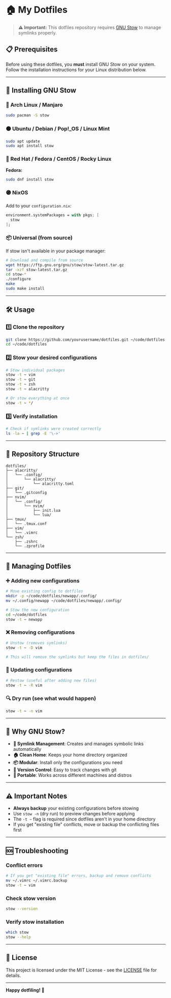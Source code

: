 # 🏠 My Dotfiles

> **⚠️ Important:** This dotfiles repository requires [GNU Stow](https://www.gnu.org/software/stow/) to manage symlinks properly.

## 📋 Prerequisites

Before using these dotfiles, you **must** install GNU Stow on your system. Follow the installation instructions for your Linux distribution below.

---

## 🚀 Installing GNU Stow

### 🔵 Arch Linux / Manjaro
```bash
sudo pacman -S stow
```

### 🟠 Ubuntu / Debian / Pop!_OS / Linux Mint
```bash
sudo apt update
sudo apt install stow
```

### 🔴 Red Hat / Fedora / CentOS / Rocky Linux
**Fedora:**
```bash
sudo dnf install stow
```

### 🟣 NixOS
Add to your `configuration.nix`:
```nix
environment.systemPackages = with pkgs; [
  stow
];
```

### 📦 Universal (from source)
If stow isn't available in your package manager:
```bash
# Download and compile from source
wget https://ftp.gnu.org/gnu/stow/stow-latest.tar.gz
tar -xzf stow-latest.tar.gz
cd stow-*
./configure
make
sudo make install
```

---

## 🛠️ Usage

### 1️⃣ Clone the repository
```bash
git clone https://github.com/yourusername/dotfiles.git ~/code/dotfiles
cd ~/code/dotfiles
```

### 2️⃣ Stow your desired configurations
```bash
# Stow individual packages
stow -t ~ vim
stow -t ~ git
stow -t ~ zsh
stow -t ~ alacritty

# Or stow everything at once
stow -t ~ */
```

### 3️⃣ Verify installation
```bash
# Check if symlinks were created correctly
ls -la ~ | grep -E '\->'
```

---

## 📁 Repository Structure

```
dotfiles/
├── alacritty/
│   └── .config/
│       └── alacritty/
│           └── alacritty.toml
├── git/
│   └── .gitconfig
├── nvim/
│   └── .config/
│       └── nvim/
│           ├── init.lua
│           └── lua/
├── tmux/
│   └── .tmux.conf
├── vim/
│   └── .vimrc
└── zsh/
    ├── .zshrc
    └── .zprofile
```

---

## 🔧 Managing Dotfiles

### ➕ Adding new configurations
```bash
# Move existing config to dotfiles
mkdir -p ~/code/dotfiles/newapp/.config/
mv ~/.config/newapp ~/code/dotfiles/newapp/.config/

# Stow the new configuration
cd ~/code/dotfiles
stow -t ~ newapp
```

### ❌ Removing configurations
```bash
# Unstow (removes symlinks)
stow -t ~ -D vim

# This will remove the symlinks but keep the files in dotfiles/
```

### 🔄 Updating configurations
```bash
# Restow (useful after adding new files)
stow -t ~ -R vim
```

### 🔍 Dry run (see what would happen)
```bash
stow -t ~ -n vim
```

---

## 🎯 Why GNU Stow?

- **🔗 Symlink Management**: Creates and manages symbolic links automatically
- **🏠 Clean Home**: Keeps your home directory organized
- **📦 Modular**: Install only the configurations you need
- **🔄 Version Control**: Easy to track changes with git
- **🚀 Portable**: Works across different machines and distros

---

## ⚠️ Important Notes

- **Always backup** your existing configurations before stowing
- Use `stow -n` (dry run) to preview changes before applying
- The `-t ~` flag is required since dotfiles aren't in your home directory
- If you get "existing file" conflicts, move or backup the conflicting files first

---

## 🆘 Troubleshooting

### Conflict errors
```bash
# If you get "existing file" errors, backup and remove conflicts
mv ~/.vimrc ~/.vimrc.backup
stow -t ~ vim
```

### Check stow version
```bash
stow --version
```

### Verify stow installation
```bash
which stow
stow --help
```

---

## 📝 License

This project is licensed under the MIT License - see the [LICENSE](LICENSE) file for details.

---

**Happy dotfiling! 🎉**
